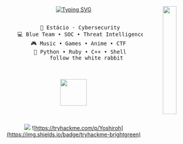 <div align="center">
<img src="https://i.pinimg.com/564x/cd/34/e9/cd34e92afe985f653076a675e09b8604.jpg" width="27%" align="right" />
<a href="https://git.io/typing-svg"><img src="https://readme-typing-svg.demolab.com?font=Fira+Code&pause=1000&width=435&lines=Hi+there!+I'm+Kaio." alt="Typing SVG" /></a>
<br><br>
<pre>
    💼 Estácio - Cybersecurity
    💻 Blue Team • SOC • Threat Intelligence
    🎮 Music • Games • Anime • CTF 
    🔨 Python • Ruby • C++ • Shell
        follow the white rabbit
</pre>
<br><br>
<img src="https://i.pinimg.com/originals/01/65/f5/0165f5ac3adb73d682a78e6a71a487ac.gif" height="70" />
<br><br><br>
    
[![](https://img.shields.io/badge/linkedin-0a66c2)](https://www.linkedin.com/in/kaiobarbosa/)
![https://tryhackme.com/p/Yoshiroh](https://img.shields.io/badge/tryhackme-brightgreen)
</div>
